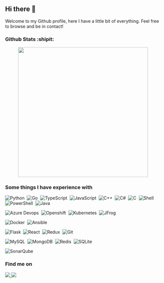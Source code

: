## Hi there 👋
Welcome to my Github profile, here I have a little bit of everything. Feel free to browse and be in contact! 

### Github Stats :shipit:

<p align="center">
  <a href="https://github.com/carneirofc">
    <img height="420em" src="https://github-readme-stats.vercel.app/api?include_all_commits=true&username=carneirofc&count_private=true&show_icons=true&theme=nightowl&line_height=27&show=reviews,discussions_started,discussions_answered,prs_merged,prs_merged_percentage" />
    <!-- https://github.com/anuraghazra/github-readme-stats/issues/1  
    <img height="220em" src="https://github-readme-stats.vercel.app/api/top-langs/?username=carneirofc&hide=html,jupyter%20notebook,papyrus&theme=nightowl&langs_count=10" />
    -->  
</a>
</p>

### Some things I have experience with

![Python](https://img.shields.io/badge/-Python-333333?style=flat&logo=python)&nbsp;
![Go](https://img.shields.io/badge/-Go-333333?style=flat&logo=Go)&nbsp;
![TypeScript](https://img.shields.io/badge/-TypeScript-333333?style=flat&logo=typescript)&nbsp;
![JavaScript](https://img.shields.io/badge/-JavaScript-333333?style=flat&logo=javascript)&nbsp;
![C++](https://img.shields.io/badge/-C++-333333?style=flat&logo=C%2B%2B&logoColor=00599C)&nbsp;
![C#](https://img.shields.io/badge/-Csharp-333333?style=flat&logo=C%2B%2B&logoColor=00599C)&nbsp;
![C](https://img.shields.io/badge/-C-333333?style=flat&logo=C&logoColor=A8B9CC)&nbsp;
![Shell](https://img.shields.io/badge/-Shell%20-333333.svg?&style=flat&logo=gnu-bash)&nbsp;
![PowerShell](https://img.shields.io/badge/-PowerShell%20-333333.svg?&style=flat&logo=powershell)&nbsp;
![Java](https://img.shields.io/badge/-Java-333333?style=flat&logo=OpenJDK&logoColor=FFA518)&nbsp;

![Azure Devops](https://img.shields.io/badge/Azure-DevOps-0078d7?style=flat&logo=microsoft-azure)&nbsp;
![Openshift](https://img.shields.io/badge/RedHat-Openshift-ee0000?style=flat&logo=Red%20Hat%20Open%20Shift)&nbsp;
![Kubernetes](https://img.shields.io/badge/-Kubernetes-333333?style=flat&logo=Kubernetes)&nbsp;
![JFrog](https://img.shields.io/badge/-JFrog-333333?style=flat&logo=JFrog)&nbsp;

![Docker](https://img.shields.io/badge/-Docker-333333?style=flat&logo=docker)&nbsp;
![Ansible](https://img.shields.io/badge/-Ansible-333333?style=flat&logo=ansible)&nbsp;

![Flask](https://img.shields.io/badge/-flask-333333.svg?&style=flat&logo=flask)&nbsp;
![React](https://img.shields.io/badge/-React-333333?style=flat&logo=react)&nbsp;
![Redux](https://img.shields.io/badge/-Redux-333333.svg?&style=flat&logo=redux)&nbsp;
![Git](https://img.shields.io/badge/-Git-333333?style=flat&logo=git)&nbsp;

![MySQL](https://img.shields.io/badge/-MySQL-333333.svg?&style=flat&logo=mysql)&nbsp;
![MongoDB](https://img.shields.io/badge/-MongoDB-333333.svg?&style=flat&logo=mongodb)&nbsp;
![Redis](https://img.shields.io/badge/-Redis-333333.svg?&style=flat&logo=redis)&nbsp;
![SQLite](https://img.shields.io/badge/-SQLite-333333.svg?&style=flat&logo=sqlite)&nbsp;

![SonarQube](https://img.shields.io/badge/-SonarQube-333333.svg?&style=flat&logo=SonarQube)&nbsp;
### Find me on

<div>
  <a href="https://www.linkedin.com/in/cl%C3%A1udio-carneiro-458b27195/">
    <img src="https://img.shields.io/badge/linkedin-%230077B5.svg?&style=for-the-badge&logo=linkedin&logoColor=white" />
  </a> 
  <a href="mailto:claudiofcarneiro@hotmail.com">
    <img src="https://img.shields.io/badge/Microsoft%20Outlook-0078D4?logo=microsoft-outlook&logoColor=white&style=for-the-badge" />
  </a>
 </div>
